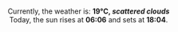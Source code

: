 <p  align="center"><br/>Currently, the weather is: <b> 19°C, <i>scattered clouds</i></b></br>Today, the sun rises at <b>06:06</b> and sets at <b>18:04</b>.</p>